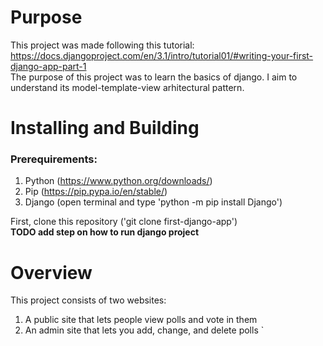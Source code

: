 # Purpose

This project was made following this tutorial: https://docs.djangoproject.com/en/3.1/intro/tutorial01/#writing-your-first-django-app-part-1
<br>
The purpose of this project was to learn the basics of django. I aim to understand its model-template-view arhitectural pattern.

# Installing and Building

### Prerequirements:

1. Python (https://www.python.org/downloads/)
2. Pip (https://pip.pypa.io/en/stable/)
3. Django (open terminal and type 'python -m pip install Django')

First, clone this repository ('git clone first-django-app')<br>
**TODO add step on how to run django project**

# Overview

This project consists of two websites:

1. A public site that lets people view polls and vote in them
2. An admin site that lets you add, change, and delete polls
   `
